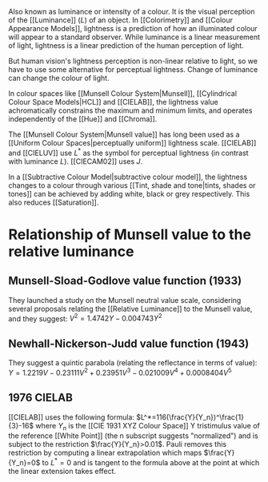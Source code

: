 Also known as luminance or intensity of a colour. It is the visual perception of the [[Luminance]] ($L$) of an object. In [[Colorimetry]] and [[Colour Appearance Models]], lightness is a prediction of how an illuminated colour will appear to a standard observer. While luminance is a linear measurement of light, lightness is a linear prediction of the human perception of light.

But human vision's lightness perception is non-linear relative to light, so we have to use some alternative for perceptual lightness. Change of luminance can change the colour of light.

In colour spaces like [[Munsell Colour System|Munsell]], [[Cylindrical Colour Space Models|HCL]] and [[CIELAB]], the lightness value achromatically constrains the maximum and minimum limits, and operates independently of the [[Hue]] and [[Chroma]].

The [[Munsell Colour System|Munsell value]] has long been used as a [[Uniform Colour Spaces|perceptually uniform]] lightness scale. [[CIELAB]] and [[CIELUV]] use $L^*$ as the symbol for perceptual lightness (in contrast with luminance $L$). [[CIECAM02]] uses $J$.

In a [[Subtractive Colour Model|subtractive colour model]], the lightness changes to a colour through various [[Tint, shade and tone|tints, shades or tones]] can be achieved by adding white, black or grey respectively. This also reduces [[Saturation]].

# Relationship of Munsell value to the relative luminance
## Munsell-Sload-Godlove value function (1933)
They launched a study on the Munsell neutral value scale, considering several proposals relating the [[Relative Luminance]] to the Munsell value, and they suggest:
$V^2=1.4742Y-0.004743Y^2$
## Newhall-Nickerson-Judd value function (1943)
They suggest a quintic parabola (relating the reflectance in terms of value):
$Y=1.2219V-0.23111V^2+0.23951V^3-0.021009V^4+0.0008404V^5$
## 1976 CIELAB
[[CIELAB]] uses the following formula:
$L^*=116(\frac{Y}{Y_n})^\frac{1}{3}-16$
where $Y_n$ is the [[CIE 1931 XYZ Colour Space]] Y tristimulus value of the reference [[White Point]] (the n subscript suggests "normalized") and is subject to the restriction $\frac{Y}{Y_n}>0.01$. Pauli removes this restriction by computing a linear extrapolation which maps $\frac{Y}{Y_n}=0$ to $L^*=0$ and is tangent to the formula above at the point at which the linear extension takes effect.